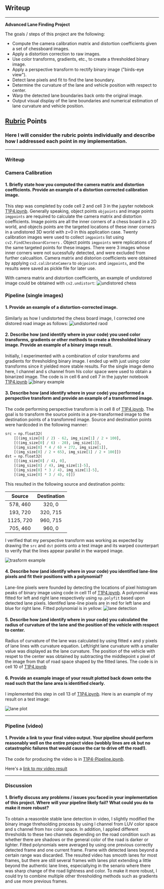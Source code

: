 ## Writeup


---

**Advanced Lane Finding Project**

The goals / steps of this project are the following:

* Compute the camera calibration matrix and distortion coefficients given a set of chessboard images.
* Apply a distortion correction to raw images.
* Use color transforms, gradients, etc., to create a thresholded binary image.
* Apply a perspective transform to rectify binary image ("birds-eye view").
* Detect lane pixels and fit to find the lane boundary.
* Determine the curvature of the lane and vehicle position with respect to center.
* Warp the detected lane boundaries back onto the original image.
* Output visual display of the lane boundaries and numerical estimation of lane curvature and vehicle position.

[//]: # (Image References)

[image1]: ./output_images/UndistortedChess.png "Undistorted Chess"
[image2]: ./output_images/UndistortedRoad.png "Undistored Road"
[image3]: ./output_images/BinaryImage.png "Binary Example"
[image4]: ./output_images/PersepctiveTransform.png "Transform Example"
[image5]: ./output_images/LanePixel.png "Lane Detection"
[image6]: ./output_images/LanePlot.png "Lane Plot"
[video1]: ./project_video_1.mp4 "Video"

## [Rubric](https://review.udacity.com/#!/rubrics/571/view) Points

### Here I will consider the rubric points individually and describe how I addressed each point in my implementation.  

---

### Writeup

### Camera Calibration

#### 1. Briefly state how you computed the camera matrix and distortion coefficients. Provide an example of a distortion corrected calibration image.

This step was completed by code cell 2 and cell 3 in the jupyter notebook [T1P4.ipynb](https://github.com/RuiyeNi/CarND-Term1-Project4-Advanced-Lane-Finding/blob/master/T1P4.ipynb). Generally speaking, object points  `objpoints` and image points `imgpoints` are required to calculate the camera matrix and distortion coefficients. Image points are all the inner corners of a chess board in a 2D world, and objects points are the targeted locations of these inner corners in a undistored 3D world with z=0 in this application case. Twenty calibration images were used to collect `imgpoints` list using `cv2.FindChessboardCorners` . Object points `imgpoints` were replications of the same targeted points for these images. There were 3 images whose inner corners were not sucessfully detected, and were excluded from further calcualtion. Camera matrix and distorion coefficients were obtained by applying `cv2.calibrateCamera` to `objpoints` and `imgpoints`,  and the results were saved as pickle file for later use. 

With camera matrix and distortion coefficients, an example of undistored image could be obtained with `cv2.undistort`:
![undistored chess][image1]

### Pipeline (single images)

#### 1. Provide an example of a distortion-corrected image.

Similarly as how I undistorted the chess board image, I corrected one distored road image as follows:
![undistorted raod][image2]

#### 2. Describe how (and identify where in your code) you used color transforms, gradients or other methods to create a thresholded binary image.  Provide an example of a binary image result.

Initially, I experimented with a combination of color transforms and gradients for thresholding binary image. I ended up with just using color transforms since it yielded more stable results. For the single image demo here, l channel and s channel from hls color space were used to obtain a binarized image. The code is in cell 6 and cell 7 in the jupyter notebook [T1P4.ipynb](https://github.com/RuiyeNi/CarND-Term1-Project4-Advanced-Lane-Finding/blob/master/T1P4.ipynb) 
![binary example][image3]

#### 3. Describe how (and identify where in your code) you performed a perspective transform and provide an example of a transformed image.

The code performing perspective transform is in cell 8 of [T1P4.ipynb](https://github.com/RuiyeNi/CarND-Term1-Project4-Advanced-Lane-Finding/blob/master/T1P4.ipynb). The goal is to transform the source points in a pre-transformed image to the destination points of a transfomred image. Source and destination points were hardcoded in the following manner:

```python
src = np.float32(
    [[(img_size[0] / 2) - 62, img_size[1] / 2 + 100],
    [((img_size[0] / 6) - 20), img_size[1]],
    [(img_size[0] * 4 / 6) + 272, img_size[1]],
    [(img_size[0] / 2 + 65), img_size[1] / 2 + 100]])
dst = np.float32(
    [[(img_size[0] / 4), 0],
    [(img_size[0] / 4), img_size[1]-5],
    [(img_size[0] * 3 / 4), img_size[1]-5],
    [(img_size[0] * 3 / 4), 0]])
```

This resulted in the following source and destination points:

| Source        | Destination   | 
|:-------------:|:-------------:| 
| 578, 460      | 320, 0        | 
| 193, 720      | 320, 715      |
| 1125, 720     | 960, 715      |
| 705, 460      | 960, 0        |

I verified that my perspective transform was working as expected by drawing the `src` and `dst` points onto a test image and its warped counterpart to verify that the lines appear parallel in the warped image.

![trasform example][image4]

#### 4. Describe how (and identify where in your code) you identified lane-line pixels and fit their positions with a polynomial?

Lane-line pixels were founded by detecting the locations of pixel histogram peaks of binary image using code in cell 11 of [T1P4.ipynb](https://github.com/RuiyeNi/CarND-Term1-Project4-Advanced-Lane-Finding/blob/master/T1P4.ipynb). A polynomial was fitted for left and right lane respectively using `np.polyfit` based upon detected lane pixels. Identifed lane-line pixels are in red for left lane and blue for right lane. Fitted polynomial  is in yellow:
![lane detection][image5]

#### 5. Describe how (and identify where in your code) you calculated the radius of curvature of the lane and the position of the vehicle with respect to center.

Radius of curvature of the lane was calculated by using fitted x and y pixels of lane lines with curvature equation. Left/right lane curvature with a smaller value was displayed as the lane curvature. The position of the vehicle with respet to the center was obtained by subtracting the middlepoint x pixel of the image from that of road space shaped by the fitted lanes. The code is in cell 10 of [T1P4.ipynb](https://github.com/RuiyeNi/CarND-Term1-Project4-Advanced-Lane-Finding/blob/master/T1P4.ipynb)

#### 6. Provide an example image of your result plotted back down onto the road such that the lane area is identified clearly.

I implemented this step in cell 13 of [T1P4.ipynb](https://github.com/RuiyeNi/CarND-Term1-Project4-Advanced-Lane-Finding/blob/master/T1P4.ipynb).  Here is an example of my result on a test image:

![lane plot][image6]

---

### Pipeline (video)

#### 1. Provide a link to your final video output.  Your pipeline should perform reasonably well on the entire project video (wobbly lines are ok but no catastrophic failures that would cause the car to drive off the road!).

The code for producing the video is in [T1P4-Pipeline.ipynb](https://github.com/RuiyeNi/CarND-Term1-Project4-Advanced-Lane-Finding/blob/master/T1P4-Pipeline.ipynb). 

Here's a [link to my video result](./project_video_1.mp4)

---

### Discussion

#### 1. Briefly discuss any problems / issues you faced in your implementation of this project.  Where will your pipeline likely fail?  What could you do to make it more robust?

To obtain a reasonble stable lane detection in video, I slightly modified the binary image threhsolding process by using l channel from LUV color space and s channel from hsv color space. In addition, I applied different thresholds to these two channels depending on the road condition such as whether there are shadows or the general color of the road is darker or lighter. Fitted polynomials were averaged by using one previous correctly detected frame and one current frame. Frame with detected lanes beyond a certain range was discarded. The resulted video has smooth lanes for most frames, but there are still several frames with lanes plot extending a little beyond the authentic lane lines, especiallying in the senario where there was sharp change of the road lightness and color. To make it more robust, I could try to combine multiple other thresholding methods such as gradients and use more previous frames.
